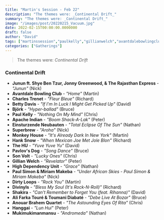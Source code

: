 ```yaml
---
title: "Martin's Session - Feb 22"
description: "The themes were: _Continental Drift_"
summary: "The themes were: _Continental Drift_"
image: "/images/post/20220215_Vacuum.jpg"
date: 2022-02-15T00:00:00.0000000
draft: false
author: "David"
tags: ["martinssession","paulkelly","gillianwelch","avantdalebowlingclub","björk","sonvolt","hanggai","bettydavis","thehu","divinyls","shakira","hanksnow","superbrew","pavlovsdog","dirtyloops","monkeyhouse","apacheindian","charlestrenet","jonnygreenwood","mukimukimanmansu","jununftshyebentzur","highdependencyunit","anouarbrahemquartet","einsturzendeneubauten","andtherajasthanexpress","paulsimonandmiriammakeba","alifarkatouréandtoumanidiabaté"]
categories: ["Gatherings"]
---
```

> The themes were: _Continental Drift_
### Continental Drift
- **Junun ft. Shye Ben Tzur, Jonny Greenwood, & The Rajasthan Express** - _"Junun"_ (Nick)
- **Avantdale Bowling Club** - _"Home"_ (Martin)
- **Charles Trenet** - _"Fleur Bleue"_ (Richard)
- **Betty Davis** - _"If I'm In Luck I Might Get Picked Up"_ (David)
- **Björk** - _"Hyper-ballad"_ (Bruce)
- **Paul Kelly** - _"Nothing On My Mind"_ (Chris)
- **Apache Indian** - _"Boom Shack-A-Lak"_ (Peter)
- **Einsturzende Neubauten** - _"Total Eclipse Of The Sun"_ (Nathan)
- **Superbrew** - _"Aroha"_ (Nick)
- **Monkey House** - _"It's Already Dark In New York"_ (Martin)
- **Hank Snow** - _"When Mexican Joe Met Jole Blon"_ (Richard)
- **The HU** - _"Yuve Yuve Yu"_ (David)
- **Pavlov's Dog** - _"Song Dance"_ (Bruce)
- **Son Volt** - _"Lucky Ones"_ (Chris)
- **Gillian Welch** - _"Revelator"_ (Peter)
- **High Dependency Unit** - _"Grace"_ (Nathan)
- **Paul Simon & Miriam Makeba** - _"Under African Skies - Paul Simon & Miriam Makeba"_ (Nick)
- **Dirty Loops** - _"Rock You"_ (Martin)
- **Divinyls** - _"Bless My Soul (It's Rock-N-Roll)"_ (Richard)
- **Shakira** - _"Can't Remember to Forget You (feat. Rihanna)"_ (David)
- **Ali Farka Touré & Toumani Diabaté** - _"Debe Live At Bozar"_ (Bruce)
- **Anouar Brahem Quartet** - _"The Astounding Eyes Of Rita"_ (Chris)
- **Hanggai** - _"Lun Hui"_ (Peter)
- **Mukimukimanmansu** - _"Andromeda"_ (Nathan)
